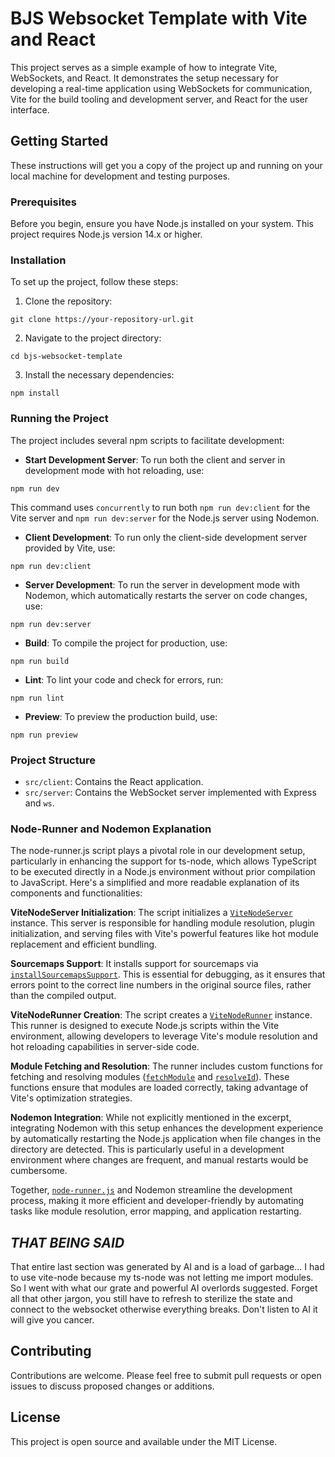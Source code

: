 # BJS Websocket Template with Vite and React

This project serves as a simple example of how to integrate Vite, WebSockets, and React. It demonstrates the setup necessary for developing a real-time application using WebSockets for communication, Vite for the build tooling and development server, and React for the user interface.

## Getting Started

These instructions will get you a copy of the project up and running on your local machine for development and testing purposes.

### Prerequisites

Before you begin, ensure you have Node.js installed on your system. This project requires Node.js version 14.x or higher.

### Installation

To set up the project, follow these steps:

1. Clone the repository:
```
git clone https://your-repository-url.git
```

2. Navigate to the project directory:
```
cd bjs-websocket-template
```

3. Install the necessary dependencies:
```
npm install
```

### Running the Project

The project includes several npm scripts to facilitate development:

- **Start Development Server**: To run both the client and server in development mode with hot reloading, use:
```
npm run dev
```
This command uses `concurrently` to run both `npm run dev:client` for the Vite server and `npm run dev:server` for the Node.js server using Nodemon.

- **Client Development**: To run only the client-side development server provided by Vite, use:
```
npm run dev:client
```

- **Server Development**: To run the server in development mode with Nodemon, which automatically restarts the server on code changes, use:
```
npm run dev:server
```

- **Build**: To compile the project for production, use:
```
npm run build
```

- **Lint**: To lint your code and check for errors, run:
```
npm run lint
```

- **Preview**: To preview the production build, use:
```
npm run preview
```

### Project Structure

- `src/client`: Contains the React application.
- `src/server`: Contains the WebSocket server implemented with Express and `ws`.

### Node-Runner and Nodemon Explanation

The node-runner.js script plays a pivotal role in our development setup, particularly in enhancing the support for ts-node, which allows TypeScript to be executed directly in a Node.js environment without prior compilation to JavaScript. Here's a simplified and more readable explanation of its components and functionalities:

**ViteNodeServer Initialization**: The script initializes a [`ViteNodeServer`](command:_github.copilot.openSymbolFromReferences?%5B%7B%22%24mid%22%3A1%2C%22path%22%3A%22%2Fd%3A%2FgitHUB%2Fbjs-websocket-template%2Fnode_modules%2Fvite-node%2Fdist%2Fserver.d.ts%22%2C%22scheme%22%3A%22file%22%7D%2C%7B%22line%22%3A40%2C%22character%22%3A4%7D%5D "node_modules/vite-node/dist/server.d.ts") instance. This server is responsible for handling module resolution, plugin initialization, and serving files with Vite's powerful features like hot module replacement and efficient bundling.

**Sourcemaps Support**: It installs support for sourcemaps via [`installSourcemapsSupport`](command:_github.copilot.openSymbolFromReferences?%5B%7B%22%24mid%22%3A1%2C%22path%22%3A%22%2Fd%3A%2FgitHUB%2Fbjs-websocket-template%2Fnode_modules%2Fvite-node%2Fdist%2Fsource-map.d.ts%22%2C%22scheme%22%3A%22file%22%7D%2C%7B%22line%22%3A11%2C%22character%22%3A0%7D%5D "node_modules/vite-node/dist/source-map.d.ts"). This is essential for debugging, as it ensures that errors point to the correct line numbers in the original source files, rather than the compiled output.

**ViteNodeRunner Creation**: The script creates a [`ViteNodeRunner`](command:_github.copilot.openSymbolFromReferences?%5B%7B%22%24mid%22%3A1%2C%22path%22%3A%22%2Fd%3A%2FgitHUB%2Fbjs-websocket-template%2Fnode_modules%2Fvite-node%2Fdist%2Findex-O2IrwHKf.d.ts%22%2C%22scheme%22%3A%22file%22%7D%2C%7B%22line%22%3A171%2C%22character%22%3A4%7D%5D "node_modules/vite-node/dist/index-O2IrwHKf.d.ts") instance. This runner is designed to execute Node.js scripts within the Vite environment, allowing developers to leverage Vite's module resolution and hot reloading capabilities in server-side code.

**Module Fetching and Resolution**: The runner includes custom functions for fetching and resolving modules ([`fetchModule`](command:_github.copilot.openSymbolFromReferences?%5B%7B%22%24mid%22%3A1%2C%22path%22%3A%22%2Fd%3A%2FgitHUB%2Fbjs-websocket-template%2Fnode_modules%2Fvite-node%2Fdist%2Findex-O2IrwHKf.d.ts%22%2C%22scheme%22%3A%22file%22%7D%2C%7B%22line%22%3A260%2C%22character%22%3A4%7D%5D "node_modules/vite-node/dist/index-O2IrwHKf.d.ts") and [`resolveId`](command:_github.copilot.openSymbolFromReferences?%5B%7B%22%24mid%22%3A1%2C%22path%22%3A%22%2Fd%3A%2FgitHUB%2Fbjs-websocket-template%2Fnode_modules%2Fvite-node%2Fdist%2Findex-O2IrwHKf.d.ts%22%2C%22scheme%22%3A%22file%22%7D%2C%7B%22line%22%3A261%2C%22character%22%3A4%7D%5D "node_modules/vite-node/dist/index-O2IrwHKf.d.ts")). These functions ensure that modules are loaded correctly, taking advantage of Vite's optimization strategies.

**Nodemon Integration**: While not explicitly mentioned in the excerpt, integrating Nodemon with this setup enhances the development experience by automatically restarting the Node.js application when file changes in the directory are detected. This is particularly useful in a development environment where changes are frequent, and manual restarts would be cumbersome.

Together, [`node-runner.js`](command:_github.copilot.openRelativePath?%5B%7B%22scheme%22%3A%22file%22%2C%22authority%22%3A%22%22%2C%22path%22%3A%22%2Fd%3A%2FgitHUB%2Fbjs-websocket-template%2Fnode-runner.js%22%2C%22query%22%3A%22%22%2C%22fragment%22%3A%22%22%7D%5D "d:\gitHUB\bjs-websocket-template\node-runner.js") and Nodemon streamline the development process, making it more efficient and developer-friendly by automating tasks like module resolution, error mapping, and application restarting.

***THAT BEING SAID***
----
That entire last section was generated by AI and is a load of garbage...  I had to use vite-node because my ts-node was not letting me import modules.  So I went with what our grate and powerful AI overlords suggested.  Forget all that other jargon, you still have to refresh to sterilize the state and connect to the websocket otherwise everything breaks.  Don't listen to AI it will give you cancer.

## Contributing

Contributions are welcome. Please feel free to submit pull requests or open issues to discuss proposed changes or additions.

## License

This project is open source and available under the MIT License.